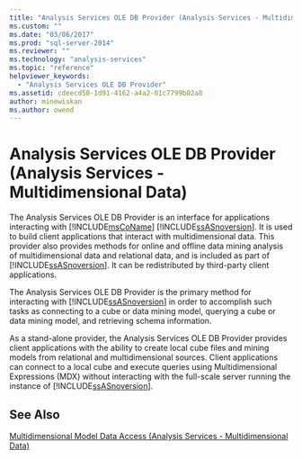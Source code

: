 ```yaml
---
title: "Analysis Services OLE DB Provider (Analysis Services - Multidimensional Data) | Microsoft Docs"
ms.custom: ""
ms.date: "03/06/2017"
ms.prod: "sql-server-2014"
ms.reviewer: ""
ms.technology: "analysis-services"
ms.topic: "reference"
helpviewer_keywords: 
  - "Analysis Services OLE DB Provider"
ms.assetid: cdeecd50-1d91-4162-a4a2-01c7799b02a8
author: minewiskan
ms.author: owend
---
```

# Analysis Services OLE DB Provider (Analysis Services - Multidimensional Data)
  The Analysis Services OLE DB Provider is an interface for applications interacting with [!INCLUDE[msCoName](../../includes/msconame-md.md)] [!INCLUDE[ssASnoversion](../../includes/ssasnoversion-md.md)]. It is used to build client applications that interact with multidimensional data. This provider also provides methods for online and offline data mining analysis of multidimensional data and relational data, and is included as part of [!INCLUDE[ssASnoversion](../../includes/ssasnoversion-md.md)]. It can be redistributed by third-party client applications.  
  
 The Analysis Services OLE DB Provider is the primary method for interacting with [!INCLUDE[ssASnoversion](../../includes/ssasnoversion-md.md)] in order to accomplish such tasks as connecting to a cube or data mining model, querying a cube or data mining model, and retrieving schema information.  
  
 As a stand-alone provider, the Analysis Services OLE DB Provider provides client applications with the ability to create local cube files and mining models from relational and multidimensional sources. Client applications can connect to a local cube and execute queries using Multidimensional Expressions (MDX) without interacting with the full-scale server running the instance of [!INCLUDE[ssASnoversion](../../includes/ssasnoversion-md.md)].  
  
## See Also  
 [Multidimensional Model Data Access &#40;Analysis Services - Multidimensional Data&#41;](../multidimensional-models/mdx/multidimensional-model-data-access-analysis-services-multidimensional-data.md)  
  
  
